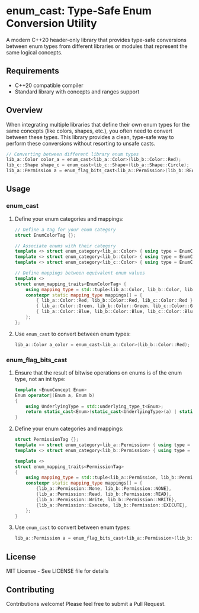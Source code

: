 # enum_cast: Type-Safe Enum Conversion Utility

A modern C++20 header-only library that provides type-safe conversions between enum types from different libraries or modules that represent the same logical concepts.

## Requirements

- C++20 compatible compiler
- Standard library with concepts and ranges support

## Overview

When integrating multiple libraries that define their own enum types for the same concepts (like colors, shapes, etc.), you often need to convert between these types. This library provides a clean, type-safe way to perform these conversions without resorting to unsafe casts.

```C++
// Converting between different library enum types
lib_a::Color color_a = enum_cast<lib_a::Color>(lib_b::Color::Red);
lib_c::Shape shape_c = enum_cast<lib_c::Shape>(lib_a::Shape::Circle);
lib_a::Permission a = enum_flag_bits_cast<lib_a::Permission>(lib_b::READ | lib_b::WRITE);
```

## Usage

### enum_cast

1. Define your enum categories and mappings:

   ```C++
   // Define a tag for your enum category
   struct EnumColorTag {};
   
   // Associate enums with their category
   template <> struct enum_category<lib_a::Color> { using type = EnumColorTag; };
   template <> struct enum_category<lib_b::Color> { using type = EnumColorTag; };
   template <> struct enum_category<lib_c::Color> { using type = EnumColorTag; };
   
   // Define mappings between equivalent enum values
   template <>
   struct enum_mapping_traits<EnumColorTag> {
       using mapping_type = std::tuple<lib_a::Color, lib_b::Color, lib_c::Color>;
       constexpr static mapping_type mappings[] = {
           { lib_a::Color::Red, lib_b::Color::Red, lib_c::Color::Red },
           { lib_a::Color::Green, lib_b::Color::Green, lib_c::Color::Green },
           { lib_a::Color::Blue, lib_b::Color::Blue, lib_c::Color::Blue }
       };
   };
   ```

2. Use `enum_cast` to convert between enum types:

   ```C++
   lib_a::Color a_color = enum_cast<lib_a::Color>(lib_b::Color::Red);
   ```

### enum_flag_bits_cast

1. Ensure that the result of bitwise operations on enums is of the enum type, not an int type:

   ```C++
   template <EnumConcept Enum>
   Enum operator|(Enum a, Enum b)
   {
       using UnderlyingType = std::underlying_type_t<Enum>;
       return static_cast<Enum>(static_cast<UnderlyingType>(a) | static_cast<UnderlyingType>(b));
   }
   ```

   

2. Define your enum categories and mappings:

   ```C++
   struct PermissionTag {};
   template <> struct enum_category<lib_a::Permission> { using type = PermissionTag; };
   template <> struct enum_category<lib_b::Permission> { using type = PermissionTag; };
   
   template <>
   struct enum_mapping_traits<PermissionTag>
   {
       using mapping_type = std::tuple<lib_a::Permission, lib_b::Permission>;
       constexpr static mapping_type mappings[] = {
           {lib_a::Permission::None, lib_b::Permission::NONE},
           {lib_a::Permission::Read, lib_b::Permission::READ},
           {lib_a::Permission::Write, lib_b::Permission::WRITE},
           {lib_a::Permission::Execute, lib_b::Permission::EXECUTE},
       };
   }
   ```

3. Use `enum_cast` to convert between enum types:

   ```C++
   lib_a::Permission a = enum_flag_bits_cast<lib_a::Permission>(lib_b::READ | lib_b::WRITE);
   ```


## License

MIT License - See LICENSE file for details

## Contributing

Contributions welcome! Please feel free to submit a Pull Request.